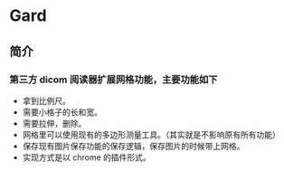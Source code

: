 # Gard

## 简介

### 第三方 dicom 阅读器扩展网格功能，主要功能如下

- 拿到比例尺。
- 需要小格子的长和宽。
- 需要拉伸，删除。
- 网格里可以使用现有的多边形测量工具。（其实就是不影响原有所有功能）
- 保存现有图片保存功能的保存逻辑，保存图片的时候带上网格。
- 实现方式是以 chrome 的插件形式。
